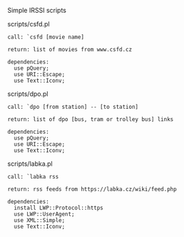 Simple IRSSI scripts

scripts/csfd.pl
  
    call: `csfd [movie name]
    
    return: list of movies from www.csfd.cz
    
    dependencies: 
      use pQuery;
      use URI::Escape;
      use Text::Iconv;

scripts/dpo.pl

    call: `dpo [from station] -- [to station]
    
    return: list of dpo [bus, tram or trolley bus] links
    
    dependencies:
      use pQuery;
      use URI::Escape;
      use Text::Iconv;
      
scripts/labka.pl

    call: `labka rss
    
    return: rss feeds from https://labka.cz/wiki/feed.php
    
    dependencies:
      install LWP::Protocol::https
      use LWP::UserAgent;
      use XML::Simple;
      use Text::Iconv;
  
  
